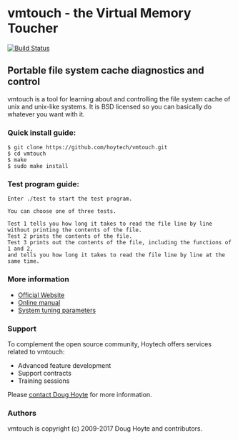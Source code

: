 # vmtouch - the Virtual Memory Toucher

[![Build Status](https://travis-ci.org/hoytech/vmtouch.svg?branch=master)](https://travis-ci.org/hoytech/vmtouch)


## Portable file system cache diagnostics and control


vmtouch is a tool for learning about and controlling the file system cache of unix and unix-like systems. It is BSD licensed so you can basically do whatever you want with it.


### Quick install guide:

    $ git clone https://github.com/hoytech/vmtouch.git
    $ cd vmtouch
    $ make
    $ sudo make install

### Test program guide:

    Enter ./test to start the test program.
    
    You can choose one of three tests.
    
    Test 1 tells you how long it takes to read the file line by line without printing the contents of the file.
    Test 2 prints the contents of the file.
    Test 3 prints out the contents of the file, including the functions of 1 and 2, 
    and tells you how long it takes to read the file line by line at the same time.


### More information

* [Official Website](https://hoytech.com/vmtouch/)
* [Online manual](https://github.com/hoytech/vmtouch/blob/master/vmtouch.pod)
* [System tuning parameters](https://github.com/hoytech/vmtouch/blob/master/TUNING.md)


### Support

To complement the open source community, Hoytech offers services related to vmtouch:

* Advanced feature development
* Support contracts
* Training sessions

Please <a href="mailto:doug@hoytech.com?subject=vmtouch support">contact Doug Hoyte</a> for more information.


### Authors

vmtouch is copyright (c) 2009-2017 Doug Hoyte and contributors.
